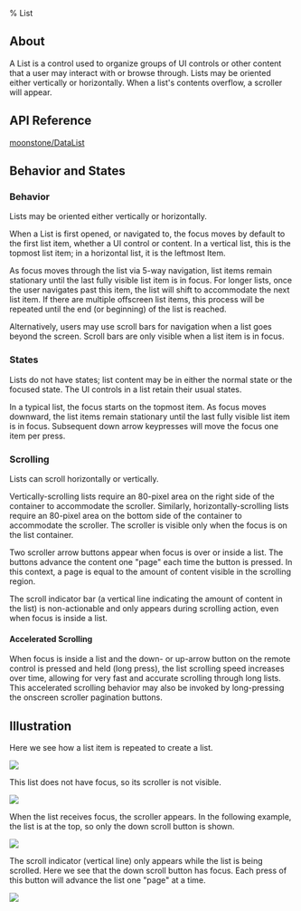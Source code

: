 ﻿% List

## About

A List is a control used to organize groups of UI controls or other content that
a user may interact with or browse through.  Lists may be oriented either
vertically or horizontally.  When a list's contents overflow, a scroller will
appear.

## API Reference

[moonstone/DataList]($api/#/kind/moonstone/DataList)

## Behavior and States

### Behavior

Lists may be oriented either vertically or horizontally.

When a List is first opened, or navigated to, the focus moves by default to the
first list item, whether a UI control or content.  In a vertical list, this is
the topmost list item; in a horizontal list, it is the leftmost Item.

As focus moves through the list via 5-way navigation, list items remain
stationary until the last fully visible list item is in focus.  For longer
lists, once the user navigates past this item, the list will shift to
accommodate the next list item.  If there are multiple offscreen list items,
this process will be repeated until the end (or beginning) of the list is
reached.

Alternatively, users may use scroll bars for navigation when a list goes beyond
the screen.  Scroll bars are only visible when a list item is in focus.

### States

Lists do not have states; list content may be in either the normal state or the
focused state.  The UI controls in a list retain their usual states.

In a typical list, the focus starts on the topmost item.  As focus moves
downward, the list items remain stationary until the last fully visible list
item is in focus.  Subsequent down arrow keypresses will move the focus one item
per press.

### Scrolling

Lists can scroll horizontally or vertically.

Vertically-scrolling lists require an 80-pixel area on the right side of the
container to accommodate the scroller.  Similarly, horizontally-scrolling lists
require an 80-pixel area on the bottom side of the container to accommodate the
scroller.  The scroller is visible only when the focus is on the list container.

Two scroller arrow buttons appear when focus is over or inside a list.  The
buttons advance the content one "page" each time the button is pressed.  In this
context, a page is equal to the amount of content visible in the scrolling region.

The scroll indicator bar (a vertical line indicating the amount of content in
the list) is non-actionable and only appears during scrolling action, even when
focus is inside a list.

#### Accelerated Scrolling

When focus is inside a list and the down- or up-arrow button on the remote
control is pressed and held (long press), the list scrolling speed increases
over time, allowing for very fast and accurate scrolling through long lists.
This accelerated scrolling behavior may also be invoked by long-pressing the
onscreen scroller pagination buttons.

## Illustration

Here we see how a list item is repeated to create a list.

![](../../assets/dg-controls-lists-1.png)

This list does not have focus, so its scroller is not visible.

![](../../assets/dg-controls-lists-2.jpg)

When the list receives focus, the scroller appears.  In the following example,
the list is at the top, so only the down scroll button is shown.

![](../../assets/dg-controls-lists-3.jpg)

The scroll indicator (vertical line) only appears while the list is being
scrolled.  Here we see that the down scroll button has focus.  Each press of
this button will advance the list one "page" at a time.

![](../../assets/dg-controls-lists-4.jpg)
